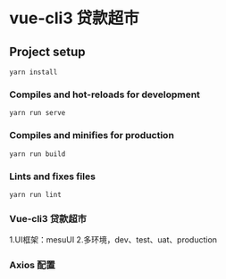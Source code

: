 # vue-cli3 贷款超市

## Project setup

```
yarn install
```

### Compiles and hot-reloads for development

```
yarn run serve
```

### Compiles and minifies for production

```
yarn run build
```

### Lints and fixes files

```
yarn run lint
```

### Vue-cli3 贷款超市

1.UI框架：mesuUI
2.多环境，dev、test、uat、production

### Axios 配置
